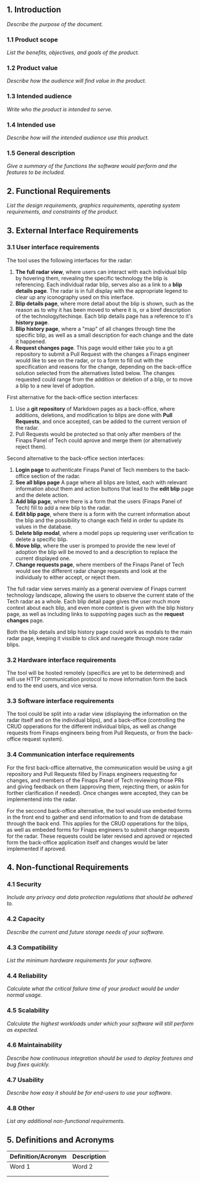 ## 1. Introduction

_Describe the purpose of the document._

### 1.1 Product scope

_List the benefits, objectives, and goals of the product._

### 1.2 Product value

_Describe how the audience will find value in the product._

### 1.3 Intended audience

_Write who the product is intended to serve._

### 1.4 Intended use

_Describe how will the intended audience use this product._

### 1.5 General description

_Give a summary of the functions the software would perform and the features to be included._

## 2. Functional Requirements

_List the design requirements, graphics requirements, operating system requirements, and constraints of the product._

## 3. External Interface Requirements

### 3.1 User interface requirements

The tool uses the following interfaces for the radar:
1. **The full radar view**, where users can interact with each individual blip by hovering them, revealing the specific technology the blip is referencing. Each individual radar blip, serves also as a link to a **blip details page**. The radar is in full display with the appropriate legend to clear up any iconography used on this interface.
2. **Blip details page**, where more detail about the blip is shown, such as the reason as to why it has been moved to where it is, or a biref description of the technology/techinqe. Each blip details page has a reference to it's **history page**. 
3. **Blip history page**, where a "map" of all changes through time the specific blip, as well as a small description for each change and the date it happened.
4. **Request changes page**. This page would either take you to a git repository to submit a Pull Request with the changes a Finaps engineer would like to see on the radar, or to a form to fill out with the specification and reasons for the change, depending on the back-office solution selected from the alternatives listed below. The changes requested could range from the addition or deletion of a blip, or to move a blip to a new level of adoption. 


First alternative for the back-office section interfaces:
1. Use a **git repository** of Markdown pages as a back-office, where additions, deletions, and modification to blips are done with **Pull Requests**, and once accepted, can be added to the current version of the radar. 
2. Pull Requests would be protected so that only after members of the Finaps Panel of Tech could aprove and merge them (or alternatively reject them).

Second alternative to the back-office section interfaces: 
1. **Login page** to authenticate Finaps Panel of Tech members to the back-office section of the radar.
2. **See all blips page** A page where all blips are listed, each with relevant information about them and action buttons that lead to the **edit blip** page and the delete action.
3. **Add blip page**, where there is a form that the users (Finaps Panel of Tech) fill to add a new blip to the radar.
4. **Edit blip page**, where there is a form with the current information about the blip and the possibility to change each field in order tu update its values in the database.
5. **Delete blip modal**, where a model pops up requiering user verification to delete a specific blip.
6. **Move blip**, where the user is promped to provide the new level of adoption the blip will be moved to and a description to replace the current displayed one.
7. **Change requests page**, where members of the Finaps Panel of Tech would see the different radar change requests and look at the individualy to either accept, or reject them. 

The full radar view serves mainly as a general overview of Finaps current technology landscape, allowing the users to observe the current state of the Tech radar as a whole. Each blip detail page gives the user much more context about each blip, and even more context is given with the blip history page, as well as including links to suppotring pages such as the **request changes** page.

Both the blip details and blip history page could work as modals to the main radar page, keeping it vissible to click and navegate through more radar blips.

### 3.2 Hardware interface requirements

The tool will be hosted remotely (specifics are yet to be determined) and will use HTTP communication protocol to move information form the back end to the end users, and vice versa.

### 3.3 Software interface requirements

The tool could be split into a radar view (displaying the information on the radar itself and on the individual blips), and a back-office (controlling the CRUD opperations for the different individual blips, as well as change requests from Finaps engineers being from Pull Requests, or from the back-office request system).



### 3.4 Communication interface requirements

For the first back-office alternative, the communication would be using a git repository and Pull Requests filled by Finaps engineers requesting for changes, and members of the Finaps Panel of Tech reviewing those PRs and giving feedback on them (approving them, rejecting them, or askin for forther clarification if needed). Once changes were accepted, they can be implementend into the radar. 

For the seccond back-office alternative, the tool would use embeded forms in the front end to gather and send information to and from de database through the back end. This applies for the CRUD opperations for the blips, as well as embeded forms for Finaps engineers to submit change requests for the radar. These requests could be later revised and aproved or rejected form the back-office application itself and changes would be later implemented if aproved.

## 4. Non-functional Requirements

### 4.1 Security

_Include any privacy and data protection regulations that should be adhered to._

### 4.2 Capacity

_Describe the current and future storage needs of your software._

### 4.3 Compatibility

_List the minimum hardware requirements for your software._

### 4.4 Reliability

_Calculate what the critical failure time of your product would be under normal usage._

### 4.5 Scalability

_Calculate the highest workloads under which your software will still perform as expected._

### 4.6 Maintainability

_Describe how continuous integration should be used to deploy features and bug fixes quickly._

### 4.7 Usability

_Describe how easy it should be for end-users to use your software._

### 4.8 Other

_List any additional non-functional requirements._

## 5. Definitions and Acronyms

| Definition/Acronym | Description |
| ------------------ | ----------- |
| Word 1             | Word 2      |
|                    |             |
|                    |             |
